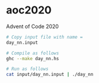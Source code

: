 # aoc2020
Advent of Code 2020

```Bash
# Copy input file with name = 
day_nn.input

# Compile as follows 
ghc --make day_nn.hs

# Run as follows 
cat input/day_nn.input | ./day_nn
```
